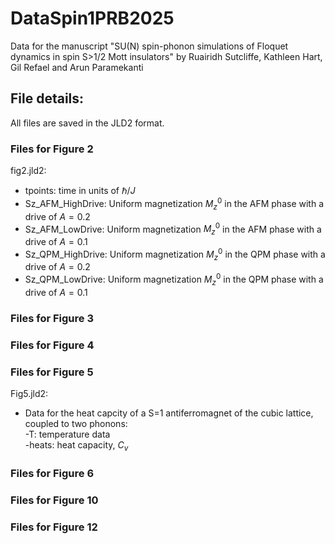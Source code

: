 # DataSpin1PRB2025
Data for the manuscript "SU(N) spin-phonon simulations of Floquet dynamics in spin S>1/2 Mott insulators"
by Ruairidh Sutcliffe, Kathleen Hart, Gil Refael and Arun Paramekanti

## File details:
All files are saved in the JLD2 format.

### Files for Figure 2
fig2.jld2:<br />
  - tpoints: time in units of $\hbar/J$
  - Sz_AFM_HighDrive: Uniform magnetization $M_z^0$ in the AFM phase with a drive of $A = 0.2$
  - Sz_AFM_LowDrive: Uniform magnetization $M_z^0$ in the AFM phase with a drive of $A = 0.1$
  - Sz_QPM_HighDrive: Uniform magnetization $M_z^0$ in the QPM phase with a drive of $A = 0.2$
  - Sz_QPM_LowDrive: Uniform magnetization $M_z^0$ in the QPM phase with a drive of $A = 0.1$

### Files for Figure 3

### Files for Figure 4

### Files for Figure 5
Fig5.jld2:<br />
  - Data for the heat capcity of a S=1 antiferromagnet of the cubic lattice, coupled to two phonons:<br />
  -T: temperature data<br />
  -heats: heat capacity, $C_v$<br />

### Files for Figure 6

### Files for Figure 10

### Files for Figure 12
